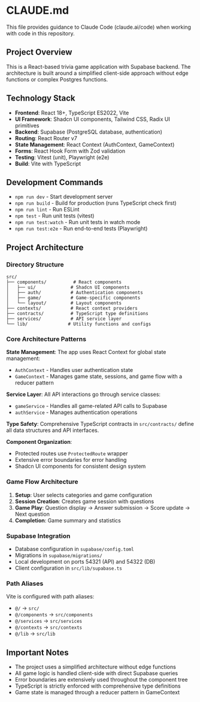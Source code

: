 # CLAUDE.md

This file provides guidance to Claude Code (claude.ai/code) when working with code in this repository.

## Project Overview
This is a React-based trivia game application with Supabase backend. The architecture is built around a simplified client-side approach without edge functions or complex Postgres functions.

## Technology Stack
- **Frontend**: React 18+, TypeScript ES2022, Vite
- **UI Framework**: Shadcn UI components, Tailwind CSS, Radix UI primitives
- **Backend**: Supabase (PostgreSQL database, authentication)
- **Routing**: React Router v7
- **State Management**: React Context (AuthContext, GameContext)
- **Forms**: React Hook Form with Zod validation
- **Testing**: Vitest (unit), Playwright (e2e)
- **Build**: Vite with TypeScript

## Development Commands
- `npm run dev` - Start development server
- `npm run build` - Build for production (runs TypeScript check first)
- `npm run lint` - Run ESLint
- `npm test` - Run unit tests (vitest)
- `npm run test:watch` - Run unit tests in watch mode
- `npm run test:e2e` - Run end-to-end tests (Playwright)

## Project Architecture

### Directory Structure
```
src/
├── components/          # React components
│   ├── ui/             # Shadcn UI components
│   ├── auth/           # Authentication components
│   ├── game/           # Game-specific components
│   └── layout/         # Layout components
├── contexts/           # React context providers
├── contracts/          # TypeScript type definitions
├── services/           # API service layer
└── lib/               # Utility functions and configs
```

### Core Architecture Patterns

**State Management**: The app uses React Context for global state management:
- `AuthContext` - Handles user authentication state
- `GameContext` - Manages game state, sessions, and game flow with a reducer pattern

**Service Layer**: All API interactions go through service classes:
- `gameService` - Handles all game-related API calls to Supabase
- `authService` - Manages authentication operations

**Type Safety**: Comprehensive TypeScript contracts in `src/contracts/` define all data structures and API interfaces.

**Component Organization**:
- Protected routes use `ProtectedRoute` wrapper
- Extensive error boundaries for error handling
- Shadcn UI components for consistent design system

### Game Flow Architecture
1. **Setup**: User selects categories and game configuration
2. **Session Creation**: Creates game session with questions
3. **Game Play**: Question display → Answer submission → Score update → Next question
4. **Completion**: Game summary and statistics

### Supabase Integration
- Database configuration in `supabase/config.toml`
- Migrations in `supabase/migrations/`
- Local development on ports 54321 (API) and 54322 (DB)
- Client configuration in `src/lib/supabase.ts`

### Path Aliases
Vite is configured with path aliases:
- `@/` → `src/`
- `@/components` → `src/components`
- `@/services` → `src/services`
- `@/contexts` → `src/contexts`
- `@/lib` → `src/lib`

## Important Notes
- The project uses a simplified architecture without edge functions
- All game logic is handled client-side with direct Supabase queries
- Error boundaries are extensively used throughout the component tree
- TypeScript is strictly enforced with comprehensive type definitions
- Game state is managed through a reducer pattern in GameContext
